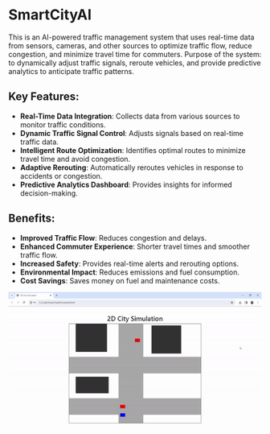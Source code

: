 # SmartCityAI

This is an AI-powered traffic management system that uses real-time data from sensors, cameras, and other sources to optimize traffic flow, reduce congestion, and minimize travel time for commuters. 
Purpose of the system: to dynamically adjust traffic signals, reroute vehicles, and provide predictive analytics to anticipate traffic patterns.


## Key Features:

- **Real-Time Data Integration**: Collects data from various sources to monitor traffic conditions.
- **Dynamic Traffic Signal Control**: Adjusts signals based on real-time traffic data.
- **Intelligent Route Optimization**: Identifies optimal routes to minimize travel time and avoid congestion.
- **Adaptive Rerouting**: Automatically reroutes vehicles in response to accidents or congestion.
- **Predictive Analytics Dashboard**: Provides insights for informed decision-making.

## Benefits:

- **Improved Traffic Flow**: Reduces congestion and delays.
- **Enhanced Commuter Experience**: Shorter travel times and smoother traffic flow.
- **Increased Safety**: Provides real-time alerts and rerouting options.
- **Environmental Impact**: Reduces emissions and fuel consumption.
- **Cost Savings**: Saves money on fuel and maintenance costs.

![Smart city simulation](smartcity_simulation.gif)
